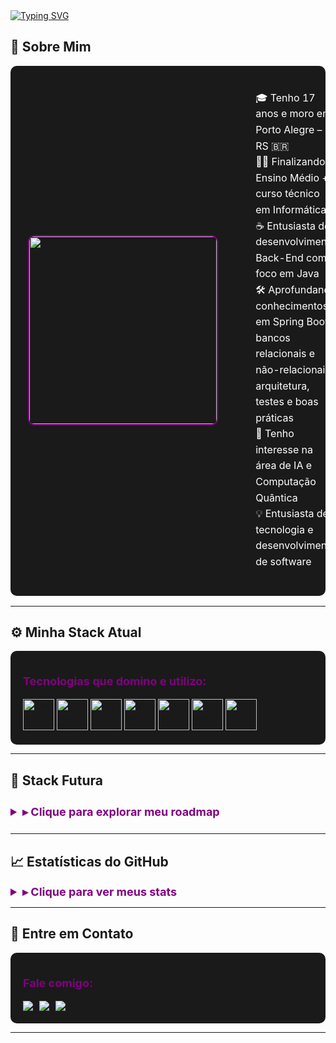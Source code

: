 <!-- CABEÇALHO ANIMADO -->
<a href="https://git.io/typing-svg">
  <img src="https://readme-typing-svg.demolab.com?font=Fira+Code&weight=500&size=30&duration=3000&pause=1000&color=800080&background=000000&center=false&vCenter=true&width=1000&lines=Hello+World!+I'm+Gabriel+Dias;Back-End+Developer+Enthusiast+ready+to+create+impact!" alt="Typing SVG" />
</a>


## 🌌 Sobre Mim

<table style="background-color: #1a1a1a; border-radius: 10px; padding: 20px; width: 100%;">
  <tr>
    <td width="35%" align="center">
      <img src="https://user-images.githubusercontent.com/74038190/225813708-98b745f2-7d22-48cf-9150-083f1b00d6c9.gif" width="300" style="border-radius:10px; object-fit: cover; border: 2px solid #800080;" />
    </td>
    <td width="65%" style="color: #FFFFFF; padding-left: 25px; vertical-align: middle;">
      <ul style="list-style-type: none; font-size: 16px; line-height: 1.6;">
        <li>🎓 Tenho 17 anos e moro em Porto Alegre – RS 🇧🇷</li>
        <li>🧑‍💻 Finalizando o Ensino Médio + curso técnico em Informática</li>
        <li>☕ Entusiasta do desenvolvimento Back-End com foco em Java</li>
        <li>🛠️ Aprofundando conhecimentos em Spring Boot, bancos relacionais e não-relacionais, arquitetura, testes e boas práticas</li>
        <li>🤖 Tenho interesse na área de IA e Computação Quântica</li>
        <li>💡 Entusiasta de tecnologia e desenvolvimento de software</li>
      </ul>
    </td>
  </tr>
</table>

---

## ⚙️ Minha Stack Atual

<div style="background-color: #1a1a1a; border-radius: 10px; padding: 20px;">
  <p style="color: #800080; font-size: 18px; font-weight: bold;">Tecnologias que domino e utilizo:</p>
  <div align="left">
    <a href="https://www.java.com"><img src="https://cdn.jsdelivr.net/gh/devicons/devicon/icons/java/java-original.svg" width="50" title="Java" /></a>
    <a href="https://spring.io/"><img src="https://cdn.jsdelivr.net/gh/devicons/devicon/icons/spring/spring-original.svg" width="50" title="Spring Boot" /></a>
    <a href="https://www.mysql.com/"><img src="https://cdn.jsdelivr.net/gh/devicons/devicon/icons/mysql/mysql-original.svg" width="50" title="MySQL" /></a>
    <a href="https://www.mongodb.com/"><img src="https://cdn.jsdelivr.net/gh/devicons/devicon/icons/mongodb/mongodb-original.svg" width="50" title="MongoDB" /></a>
    <a href="https://redis.io/"><img src="https://cdn.jsdelivr.net/gh/devicons/devicon/icons/redis/redis-original.svg" width="50" title="Redis" /></a>
    <a href="https://www.postman.com/"><img src="https://cdn.jsdelivr.net/gh/devicons/devicon/icons/postman/postman-original.svg" width="50" title="Postman" /></a>
    <a href="https://git-scm.com/"><img src="https://cdn.jsdelivr.net/gh/devicons/devicon/icons/git/git-original.svg" width="50" title="Git" /></a>
  </div>
</div>

---

## 🌠 Stack Futura

<details>
  <summary style="color: #800080; font-size: 18px; font-weight: bold; padding: 10px 0;">▸ Clique para explorar meu roadmap</summary>
  <div style="background-color: #1a1a1a; border-radius: 10px; padding: 20px; margin-top: 10px;">
    <h3 style="color: #800080; margin-bottom: 15px;">🔬 Inteligência Artificial & Data Science</h3>
    <div align="left" style="display: flex; gap: 15px; flex-wrap: wrap;">
      <a href="https://www.python.org/"><img src="https://cdn.jsdelivr.net/gh/devicons/devicon/icons/python/python-original.svg" width="50" title="Python" /></a>
      <a href="https://www.tensorflow.org/"><img src="https://cdn.jsdelivr.net/gh/devicons/devicon/icons/tensorflow/tensorflow-original.svg" width="50" title="TensorFlow" /></a>
      <a href="https://pytorch.org/"><img src="https://cdn.jsdelivr.net/gh/devicons/devicon/icons/pytorch/pytorch-original.svg" width="50" title="PyTorch" /></a>
      <a href="https://numpy.org/"><img src="https://cdn.jsdelivr.net/gh/devicons/devicon/icons/numpy/numpy-original.svg" width="50" title="NumPy" /></a>
      <a href="https://pandas.pydata.org/"><img src="https://cdn.jsdelivr.net/gh/devicons/devicon/icons/pandas/pandas-original.svg" width="50" title="Pandas" /></a>
      <a href="https://scikit-learn.org/"><img src="https://cdn.jsdelivr.net/gh/devicons/devicon/icons/scikitlearn/scikitlearn-original.svg" width="50" title="Scikit-Learn" /></a>
      <a href="https://jupyter.org/"><img src="https://cdn.jsdelivr.net/gh/devicons/devicon/icons/jupyter/jupyter-original.svg" width="50" title="Jupyter" /></a>
    </div>
    <h3 style="color: #800080; margin-top: 30px; margin-bottom: 15px;">☕ Back-End Java Avançado</h3>
    <div align="left" style="display: flex; gap: 15px; flex-wrap: wrap;">
      <a href="https://quarkus.io/"><img src="https://cdn.jsdelivr.net/gh/devicons/devicon/icons/quarkus/quarkus-original.svg" width="50" title="Quarkus" /></a>
      <a href="https://maven.apache.org/"><img src="https://cdn.jsdelivr.net/gh/devicons/devicon/icons/maven/maven-original.svg" width="50" title="Maven" /></a>
      <a href="https://www.docker.com/"><img src="https://cdn.jsdelivr.net/gh/devicons/devicon/icons/docker/docker-original.svg" width="50" title="Docker" /></a>
      <a href="https://kubernetes.io/"><img src="https://cdn.jsdelivr.net/gh/devicons/devicon/icons/kubernetes/kubernetes-plain.svg" width="50" title="Kubernetes" /></a>
      <a href="https://graphql.org/"><img src="https://cdn.jsdelivr.net/gh/devicons/devicon/icons/graphql/graphql-plain.svg" width="50" title="GraphQL" /></a>
      <a href="https://www.rabbitmq.com/"><img src="https://cdn.jsdelivr.net/gh/devicons/devicon/icons/rabbitmq/rabbitmq-original.svg" width="50" title="RabbitMQ" /></a>
      <a href="https://hibernate.org/"><img src="https://cdn.jsdelivr.net/gh/devicons/devicon/icons/hibernate/hibernate-original.svg" width="50" title="Hibernate" /></a>
    </div>
  </div>
</details>

---

## 📈 Estatísticas do GitHub

<details>
  <summary style="color: #800080; font-size: 18px; font-weight: bold;">▸ Clique para ver meus stats</summary>
  <div align="center" style="margin-top: 10px;">
    <img src="https://github-readme-stats.vercel.app/api?username=b1elzz&show_icons=true&theme=radical&count_private=true&hide_border=true&bg_color=1a1a1a&title_color=800080&icon_color=800080" height="150" />
    <img src="https://github-readme-stats.vercel.app/api/top-langs?username=b1elzz&layout=compact&langs_count=6&theme=radical&hide_border=true&bg_color=1a1a1a&title_color=800080&icon_color=800080" height="150" />
  </div>
</details>

---

## 📡 Entre em Contato

<div style="background-color: #1a1a1a; border-radius: 10px; padding: 20px;">
  <p style="color: #800080; font-size: 18px; font-weight: bold;">Fale comigo:</p>
  <div align="left" style="display: flex; gap: 10px; flex-wrap: wrap;">
    <a href="https://www.linkedin.com/in/gabrielmontrdias/" target="_blank">
      <img src="https://img.shields.io/badge/LinkedIn-000000?style=for-the-badge&logo=linkedin&logoColor=800080" />
    </a>
    <a href="mailto:gabriel050monteiro@gmail.com" target="_blank">
      <img src="https://img.shields.io/badge/Gmail-000000?style=for-the-badge&logo=gmail&logoColor=800080" />
    </a>
    <a href="https://discordapp.com/users/833365400971509780" target="_blank">
      <img src="https://img.shields.io/badge/Discord-000000?style=for-the-badge&logo=discord&logoColor=800080" />
    </a>
  </div>
</div>

---
